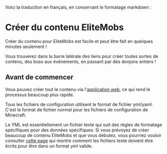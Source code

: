 Voici la traduction en français, en conservant le formatage markdown :

# Créer du contenu EliteMobs

Créer du contenu pour EliteMobs est facile et peut être fait en quelques minutes seulement !

Vous trouverez dans la barre latérale des liens pour créer toutes sortes de contenu, des boss aux événements, en passant par des donjons entiers !

## Avant de commencer

Vous pouvez créer tout le contenu via l'[application web](https://magmaguy.com/webapp/webapp.html), ce qui rend le processus beaucoup plus rapide.

Tous les fichiers de configuration utilisent le format de fichier yml/yaml. C'est le format de fichier normal pour les fichiers de configuration de Minecraft.

Le YML est essentiellement un fichier texte qui suit des règles de formatage spécifiques pour des données spécifiques. Si vous prévoyez de créer beaucoup de contenu EliteMobs et que vous débutez, vous pourriez vouloir consulter [cette page]($langage$/global/configuration_file_guide.md) qui montre comment les fichiers texte doivent être écrits pour être dans un format yml valide.